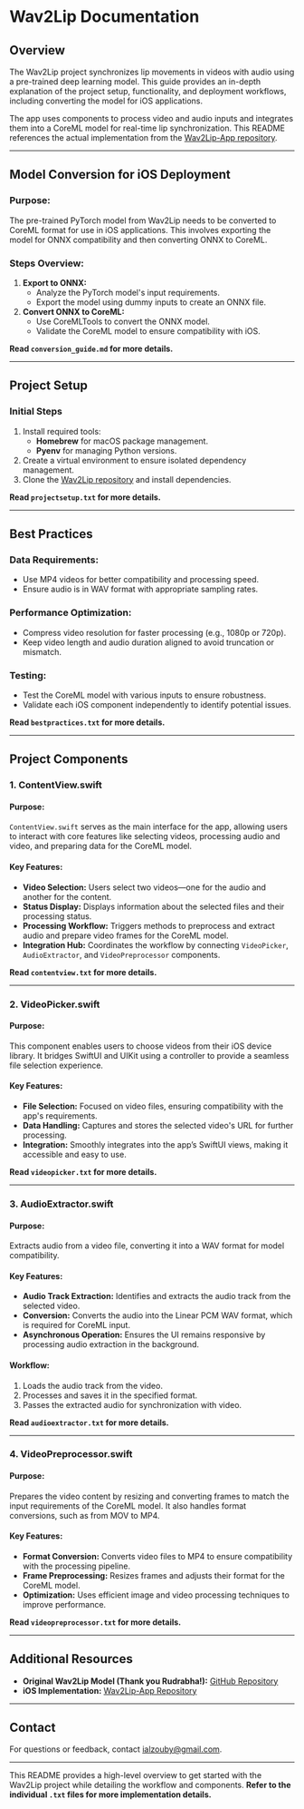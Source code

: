 # Wav2Lip Documentation

## **Overview**
The Wav2Lip project synchronizes lip movements in videos with audio using a pre-trained deep learning model. This guide provides an in-depth explanation of the project setup, functionality, and deployment workflows, including converting the model for iOS applications.

The app uses components to process video and audio inputs and integrates them into a CoreML model for real-time lip synchronization. This README references the actual implementation from the [Wav2Lip-App repository](https://github.com/Ialzouby/Wav2Lip-App).

---

## **Model Conversion for iOS Deployment**

### **Purpose:**
The pre-trained PyTorch model from Wav2Lip needs to be converted to CoreML format for use in iOS applications. This involves exporting the model for ONNX compatibility and then converting ONNX to CoreML.

### **Steps Overview:**
1. **Export to ONNX:**
   - Analyze the PyTorch model's input requirements.
   - Export the model using dummy inputs to create an ONNX file.
2. **Convert ONNX to CoreML:**
   - Use CoreMLTools to convert the ONNX model.
   - Validate the CoreML model to ensure compatibility with iOS.

**Read `conversion_guide.md` for more details.**

---

## **Project Setup**

### **Initial Steps**
1. Install required tools:
   - **Homebrew** for macOS package management.
   - **Pyenv** for managing Python versions.
2. Create a virtual environment to ensure isolated dependency management.
3. Clone the [Wav2Lip repository](https://github.com/Rudrabha/Wav2Lip) and install dependencies.

**Read `projectsetup.txt` for more details.**

---

## **Best Practices**

### **Data Requirements:**
- Use MP4 videos for better compatibility and processing speed.
- Ensure audio is in WAV format with appropriate sampling rates.

### **Performance Optimization:**
- Compress video resolution for faster processing (e.g., 1080p or 720p).
- Keep video length and audio duration aligned to avoid truncation or mismatch.

### **Testing:**
- Test the CoreML model with various inputs to ensure robustness.
- Validate each iOS component independently to identify potential issues.

**Read `bestpractices.txt` for more details.**

---

## **Project Components**

### **1. ContentView.swift**
#### **Purpose:**
`ContentView.swift` serves as the main interface for the app, allowing users to interact with core features like selecting videos, processing audio and video, and preparing data for the CoreML model.

#### **Key Features:**
- **Video Selection:** Users select two videos—one for the audio and another for the content.
- **Status Display:** Displays information about the selected files and their processing status.
- **Processing Workflow:** Triggers methods to preprocess and extract audio and prepare video frames for the CoreML model.
- **Integration Hub:** Coordinates the workflow by connecting `VideoPicker`, `AudioExtractor`, and `VideoPreprocessor` components.

**Read `contentview.txt` for more details.**

---

### **2. VideoPicker.swift**
#### **Purpose:**
This component enables users to choose videos from their iOS device library. It bridges SwiftUI and UIKit using a controller to provide a seamless file selection experience.

#### **Key Features:**
- **File Selection:** Focused on video files, ensuring compatibility with the app's requirements.
- **Data Handling:** Captures and stores the selected video's URL for further processing.
- **Integration:** Smoothly integrates into the app’s SwiftUI views, making it accessible and easy to use.

**Read `videopicker.txt` for more details.**

---

### **3. AudioExtractor.swift**
#### **Purpose:**
Extracts audio from a video file, converting it into a WAV format for model compatibility.

#### **Key Features:**
- **Audio Track Extraction:** Identifies and extracts the audio track from the selected video.
- **Conversion:** Converts the audio into the Linear PCM WAV format, which is required for CoreML input.
- **Asynchronous Operation:** Ensures the UI remains responsive by processing audio extraction in the background.

#### **Workflow:**
1. Loads the audio track from the video.
2. Processes and saves it in the specified format.
3. Passes the extracted audio for synchronization with video.

**Read `audioextractor.txt` for more details.**

---

### **4. VideoPreprocessor.swift**
#### **Purpose:**
Prepares the video content by resizing and converting frames to match the input requirements of the CoreML model. It also handles format conversions, such as from MOV to MP4.

#### **Key Features:**
- **Format Conversion:** Converts video files to MP4 to ensure compatibility with the processing pipeline.
- **Frame Preprocessing:** Resizes frames and adjusts their format for the CoreML model.
- **Optimization:** Uses efficient image and video processing techniques to improve performance.

**Read `videopreprocessor.txt` for more details.**

---

## **Additional Resources**
- **Original Wav2Lip Model (Thank you Rudrabha!):** [GitHub Repository](https://github.com/Rudrabha/Wav2Lip)
- **iOS Implementation:** [Wav2Lip-App Repository](https://github.com/Ialzouby/Wav2Lip-App)

---

## **Contact**
For questions or feedback, contact [ialzouby@gmail.com](mailto:ialzouby@gmail.com).

---

This README provides a high-level overview to get started with the Wav2Lip project while detailing the workflow and components. **Refer to the individual `.txt` files for more implementation details.**
